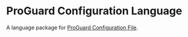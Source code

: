 ProGuard Configuration Language
==========

A language package for [ProGuard Configuration File](http://proguard.sourceforge.net/manual/usage.html).

